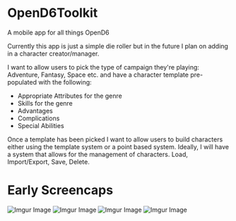 # OpenD6Toolkit
A mobile app for all things OpenD6

Currently this app is just a simple die roller but in the future I plan on adding in a character creator/manager.

I want to allow users to pick the type of campaign they're playing: Adventure, Fantasy, Space etc. and have a character template pre-populated with the following:
 * Appropriate Attributes for the genre
 * Skills for the genre
 * Advantages
 * Complications
 * Special Abilities
 
Once a template has been picked I want to allow users to build characters either using the template system or a point based system.  Ideally, I will have a system that allows for the management of characters.  Load, Import/Export, Save, Delete.

Early Screencaps
================
![Imgur Image](https://i.imgur.com/sOzlTbB.png?1)
![Imgur Image](https://i.imgur.com/vDd9Tun.png?1)
![Imgur Image](https://i.imgur.com/9nsnN3L.png?1)
![Imgur Image](https://i.imgur.com/XhEheS7.png?1)
